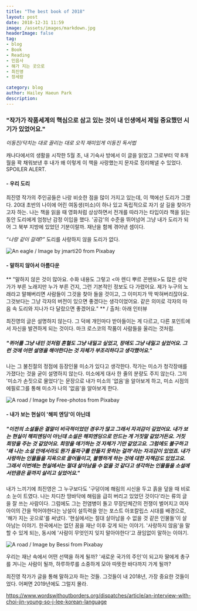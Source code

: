 ```yaml
---
title: "The best book of 2018"
layout: post
date: 2018-12-31 11:59
image: /assets/images/markdown.jpg
headerImage: false
tag:
- blog
- Book
- Reading
- 민음사
- 해가 지는 곳으로
- 최진영
- 정세랑

category: blog
author: Hailey Haeun Park
description:
---
```


### **"작가가 작품세계의 핵심으로 삼고 있는 것이 내 인생에서 제일 중요했던 시기가 있었어요."**  

*이동진/닥치는 대로 끌리는 대로 오직 재미있게 이동진 독서법*



캐나다에서의 생활을 시작한 5월 초, 내 기숙사 방에서 이 글을 읽었고 그로부터 약 8개월을 꽉 채워보낸 후 내가 왜 이렇게 이 책을 사랑했는지 문자로 정리해낼 수 있었다. SPOILER ALERT.



#### - 우리 도리

최진영 작가의 주인공들은 나랑 비슷한 점을 많이 가지고 있는데, 이 책에선 도리가 그랬다. 20대 초반의 나이에 어린 여동생(미소)이 하나 있고 독립적으로 자기 살 길을 찾아가고자 하는. 나는 책을 읽을 때 영화처럼 상상하면서 전개를 따라가는 타입이라 책을 읽는 동안 도리에게 엄청난 감정 이입을 했다. '공감'의 수준을 뛰어넘어 그냥 내가 도리가 되어 그 북부 지방에 있었던 기분이랄까. 재난을 함께 겪어낸 셈이다.



*“나랑 같이 갈래?”*  도리를 사랑하지 않을 도리가 없다.







![An eagle / Image by jmarti20 from Pixabay](http://hailey99.github.io/assets/images/free1)

#### - 말하지 않아서 아름다운

** "말하지 않은 것이 많아요. 수화 내용도 그렇고 <마 렌디 뿌르 꼰뗀또>도 많은 성악가가 부른 노래지만 누가 부른 건지, 그런 기본적인 정보도 다 가렸어요. 제가 누구의 노래라고 말해버리면 사람들이 그것을 찾아 들을 것이고, 그 이미지가 딱 박혀버리잖아요. 그것보다는 그냥 각자의 버전이 있으면 좋겠다는 생각이었어요. 같은 의미로 각자의 마음 속 도리와 지나가 다 달랐으면 좋겠어요." **
/ 출처: 아래 인터뷰

최진영의 글은 설명하지 않는다. 그 덕에 개인마다 받아들이는 게 다르고, 다른 포인트에서 자신을 발견하게 되는 것이다. 마크 로스코의 작품이 사람들을 울리는 것처럼.



##### "퀴어를 그냥 내민 것처럼 혼혈도 그냥 내밀고 싶었고, 장애도 그냥 내밀고 싶었어요. 그런 것에 어떤 설명을 해야한다는 것 자체가 부조리하다고 생각했어요."

나는 그 불친절의 정점에 등장인물 미소가 있다고 생각한다. 작가는 미소가 청각장애를 가졌다는 것을 굳이 설명하지 않는다. 미소에게 대사 한 줄의 분량도 주지 않는다. 그저 '미소가 손짓으로 물었다'는 문장으로 내가 미소의 '없음'을 알아보게 하고, 미소 시점의 에필로그를 통해 미소가 나의 '없음'을 알아보게 한다.








![A road / Image by Free-photos from Pixabay](http://hailey99.github.io/assets/images/free2)
#### - 내가 보는 현실이 '해피 엔딩'이 아닌데

##### "이전의 소설들은 결말이 비극적이었던 경우가 많고 그래서 자괴감이 깊었어요. 내가 보는 현실이 해피엔딩이 아닌데 소설은 해피엔딩으로 만드는 게 거짓말 같았거든요. 거짓 희망을 주는 것 같았어요. 희망을 얘기하는 것 자체가 기만 같았고요. 그럼에도 불구하고 '왜 나는 소설 안에서라도 뭔가 돌파구를 만들지 못하는 걸까'라는 자괴감이 있었죠. 내가 사랑하는 인물들을 지옥으로 끌어들이고, 불행하게 하는 것에 대한 자책감도 있었고요. 그래서 이번에는 현실에서는 절대 살아남을 수 없을 것 같다고 생각하는 인물들을 소설에서만큼은 끝까지 살리고 싶었어요."

내가 느끼기에 최진영은 그 누구보다도 '구덩이에 해림의 시신을 두고 흙을 덮을 때 비로소 눈이 트였다. 나는 차디찬 땅바닥에 해림을 급히 버리고 있었던 것이다'라는 류의 글을 잘 쓰는 사람이다. 그럼에도 그는 전염병이 돌고 무장단체간의 전쟁이 벌어지고 여자아이의 간을 먹어야한다는 낭설이 설득력을 얻는 포스트 아포칼립스 시대를 배경으로, '해가 지는 곳으로'를 써냈다. '현실에서는 절대 살아남을 수 없을 것 같은 인물들'이 살아남는 이야기. 한국에서는 없던 꿈을 재난 이후 갖게 되는 이야기. '사랑하지 않음'을 말할 수 있게 되는, 동시에 '사람이 무엇인지 잊지 말아야한다'고 끊임없이 말하는 이야기.



![A road / Image by Bessi from Pixabay](http://hailey99.github.io/assets/images/free3)

우리는 재난 속에서 어떤 선택을 하게 될까? '새로운 국가의 주인'이 되고자 딸에게 총구를 겨니는 사람이 될까, 하루하루를 소중하게 모아 따뜻한 바다까지 가게 될까?





최진영 작가가 글을 통해 말하고자 하는 것들. 그것들이 내 2018년, 가장 중요한 것들이었다. 어쩌면 2019년에도 그럴지 몰라.




https://www.wordswithoutborders.org/dispatches/article/an-interview-with-choi-jin-young-so-j-lee-korean-language
